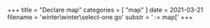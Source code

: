 +++
title = "Declare map"
categories = [ "map" ]
date = 2021-03-21
filename = 'winter\winter\select-one.go'
substr = ' := map['
+++
